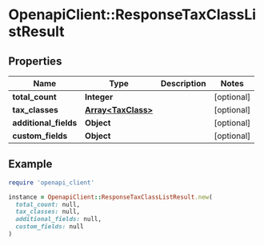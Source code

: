 # OpenapiClient::ResponseTaxClassListResult

## Properties

| Name | Type | Description | Notes |
| ---- | ---- | ----------- | ----- |
| **total_count** | **Integer** |  | [optional] |
| **tax_classes** | [**Array&lt;TaxClass&gt;**](TaxClass.md) |  | [optional] |
| **additional_fields** | **Object** |  | [optional] |
| **custom_fields** | **Object** |  | [optional] |

## Example

```ruby
require 'openapi_client'

instance = OpenapiClient::ResponseTaxClassListResult.new(
  total_count: null,
  tax_classes: null,
  additional_fields: null,
  custom_fields: null
)
```

